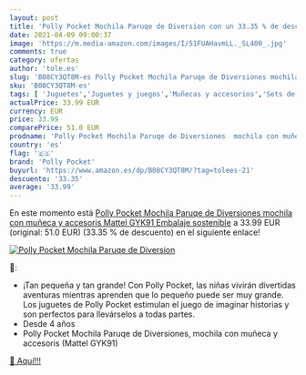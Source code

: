 ```yaml
---
layout: post
title: 'Polly Pocket Mochila Paruqe de Diversion con un 33.35 % de descuento'
date: 2021-04-09 09:00:37
image: 'https://m.media-amazon.com/images/I/51FUAHavmLL._SL400_.jpg'
comments: true
category: ofertas
author: 'tole.es'
slug: 'B08CY3QT8M-es Polly Pocket Mochila Paruqe de Diversiones mochila con...'
sku: 'B08CY3QT8M-es'
tags: [ 'Juguetes','Juguetes y juegos','Muñecas y accesorios','Sets de accesorios','mochila','polly pocket', ]
actualPrice: 33.99 EUR
currency: EUR
price: 33.99
comparePrice: 51.0 EUR
prodname: 'Polly Pocket Mochila Paruqe de Diversiones  mochila con muñeca y accesoris  Mattel GYK91   Embalaje sostenible'
country: 'es'
flag: '🇪🇸'
brand: 'Polly Pocket'
buyurl: 'https://www.amazon.es/dp/B08CY3QT8M/?tag=tolees-21'
descuento: '33.35'
average: '33.99'
---
```


En este momento está [Polly Pocket Mochila Paruqe de Diversiones  mochila con muñeca y accesoris  Mattel GYK91   Embalaje sostenible](https://www.amazon.es/dp/B08CY3QT8M/?tag=tolees-21) a 33.99 EUR (original: 51.0 EUR) (33.35 %  de descuento) en el siguiente enlace!

[![Polly Pocket Mochila Paruqe de Diversion](https://m.media-amazon.com/images/I/51FUAHavmLL._SL400_.jpg)](https://www.amazon.es/dp/B08CY3QT8M/?tag=tolees-21)

🔎:

- ¡Tan pequeña y tan grande! Con Polly Pocket, las niñas vivirán divertidas aventuras mientras aprenden que lo pequeño puede ser muy grande. Los juguetes de Polly Pocket estimulan el juego de imaginar historias y son perfectos para llevárselos a todas partes.
- Desde 4 años
- Polly Pocket Mochila Paruqe de Diversiones, mochila con muñeca y accesoris (Mattel GYK91)

[🛒 Aquí!!!](https://www.amazon.es/dp/B08CY3QT8M/?tag=tolees-21)
